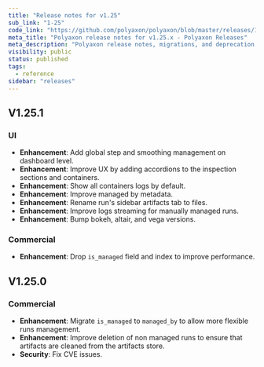 ```yaml
---
title: "Release notes for v1.25"
sub_link: "1-25"
code_link: "https://github.com/polyaxon/polyaxon/blob/master/releases/1-25.md"
meta_title: "Polyaxon release notes for v1.25.x - Polyaxon Releases"
meta_description: "Polyaxon release notes, migrations, and deprecation notes for v1.25.x."
visibility: public
status: published
tags:
  - reference
sidebar: "releases"
---
```



## V1.25.1

### UI

 * **Enhancement**: Add global step and smoothing management on dashboard level.
 * **Enhancement**: Improve UX by adding accordions to the inspection sections and containers.
 * **Enhancement**: Show all containers logs by default.
 * **Enhancement**: Improve managed by metadata.
 * **Enhancement**: Rename run's sidebar artifacts tab to files.
 * **Enhancement**: Improve logs streaming for manually managed runs.
 * **Enhancement**: Bump bokeh, altair, and vega versions.

### Commercial

 * **Enhancement**: Drop `is_managed` field and index to improve performance.

## V1.25.0

### Commercial

  * **Enhancement**: Migrate `is_managed` to `managed_by` to allow more flexible runs management.
  * **Enhancement**: Improve deletion of non managed runs to ensure that artifacts are cleaned from the artifacts store.
  * **Security**: Fix CVE issues.
